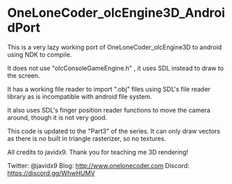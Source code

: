 # OneLoneCoder_olcEngine3D_AndroidPort

This is a very lazy working port of OneLoneCoder_olcEngine3D to android using NDK to compile.

It does not use "olcConsoleGameEngine.h" , it uses SDL instead to draw to the screen.

It has a working file reader to import ".obj" files using SDL's file reader library as <fstream> is incompatible with android file system.
  
It also uses SDL's finger position reader functions to move the camera around, though it is not very good.

This code is updated to the "Part3" of the series. It can only draw vectors as there is no built in triangle rasterizer, so no textures.

All credits to javidx9. Thank you for teaching me 3D rendering!

Twitter: @javidx9
Blog: http://www.onelonecoder.com
Discord: https://discord.gg/WhwHUMV

